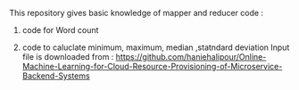 This repository gives basic knowledge of mapper and reducer code :
1. code for Word count 

2. code to caluclate minimum, maximum, median ,statndard deviation 
  Input file is downloaded from : 
  https://github.com/haniehalipour/Online-Machine-Learning-for-Cloud-Resource-Provisioning-of-Microservice-Backend-Systems
